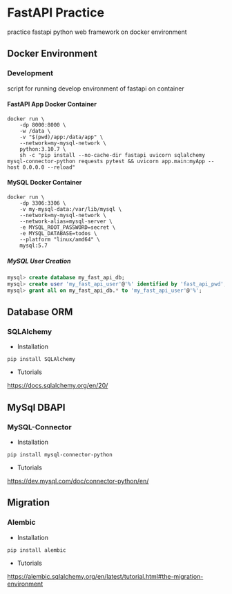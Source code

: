 # FastAPI Practice

practice fastapi python web framework on docker environment

## Docker Environment

### Development

script for running develop environment of fastapi on container

#### FastAPI App Docker Container

``` shell
docker run \
    -dp 8000:8000 \
    -w /data \
    -v "$(pwd)/app:/data/app" \
    --network=my-mysql-network \
    python:3.10.7 \
    sh -c "pip install --no-cache-dir fastapi uvicorn sqlalchemy mysql-connector-python requests pytest && uvicorn app.main:myApp --host 0.0.0.0 --reload"
```

#### MySQL Docker Container

``` shell
docker run \
    -dp 3306:3306 \
    -v my-mysql-data:/var/lib/mysql \
    --network=my-mysql-network \
    --network-alias=mysql-server \
    -e MYSQL_ROOT_PASSWORD=secret \
    -e MYSQL_DATABASE=todos \
    --platform "linux/amd64" \
    mysql:5.7

```

##### MySQL User Creation

``` sql
mysql> create database my_fast_api_db;
mysql> create user 'my_fast_api_user'@'%' identified by 'fast_api_pwd';
mysql> grant all on my_fast_api_db.* to 'my_fast_api_user'@'%';
```

## Database ORM

### SQLAlchemy

- Installation

``` shell
pip install SQLAlchemy
```

- Tutorials

<https://docs.sqlalchemy.org/en/20/>

## MySql DBAPI

### MySQL-Connector

- Installation

``` shell
pip install mysql-connector-python
```

- Tutorials

<https://dev.mysql.com/doc/connector-python/en/>

## Migration

### Alembic

- Installation

``` shell
pip install alembic
```

- Tutorials

<https://alembic.sqlalchemy.org/en/latest/tutorial.html#the-migration-environment>